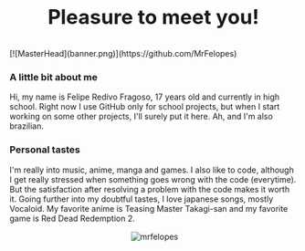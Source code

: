 <h1 align="center" style="display: block; font-size: 2.5em; font-weight: bold; margin-block-start: 1em; margin-block-end: 1em;"> Pleasure to meet you! </h1>
[![MasterHead](banner.png)](https://github.com/MrFelopes)

### A little bit about me
Hi, my name is Felipe Redivo Fragoso, 17 years old and currently in high school. Right now I use GitHub only for school projects, but when I start working on some other projects, I'll surely put it here. Ah, and I'm also brazilian.

### Personal tastes
I'm really into music, anime, manga and games. I also like to code, although I get really stressed when something goes wrong with the code (everytime). But the satisfaction after resolving a problem with the code makes it worth it. Going further into my doubtful tastes, I love japanese songs, mostly Vocaloid. My favorite anime is Teasing Master Takagi-san and my favorite game is Red Dead Redemption 2.

<p align="center">&nbsp;<img align="center" src="https://github-readme-stats.vercel.app/api?username=mrfelopes&show_icons=true&theme=dracula&hide_border=true&locale=en" alt="mrfelopes" /></p>

